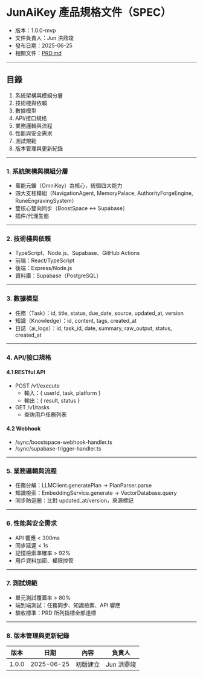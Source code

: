 # JunAiKey 產品規格文件（SPEC）

- 版本：1.0.0-mvp
- 文件負責人：Jun 洪鼎竣
- 發布日期：2025-06-25
- 相關文件：[PRD.md](./PRD.md)

---

## 目錄
1. 系統架構與模組分層
2. 技術棧與依賴
3. 數據模型
4. API/接口規格
5. 業務邏輯與流程
6. 性能與安全需求
7. 測試規範
8. 版本管理與更新紀錄

---

### 1. 系統架構與模組分層
- 萬能元鑰（OmniKey）為核心，統御四大能力
- 四大支柱模組（NavigationAgent, MemoryPalace, AuthorityForgeEngine, RuneEngravingSystem）
- 雙核心雙向同步（BoostSpace ↔ Supabase）
- 插件/代理生態

---

### 2. 技術棧與依賴
- TypeScript、Node.js、Supabase、GitHub Actions
- 前端：React/TypeScript
- 後端：Express/Node.js
- 資料庫：Supabase（PostgreSQL）

---

### 3. 數據模型
- 任務（Task）：id, title, status, due_date, source, updated_at, version
- 知識（Knowledge）：id, content, tags, created_at
- 日誌（ai_logs）：id, task_id, date, summary, raw_output, status, created_at

---

### 4. API/接口規格
#### 4.1 RESTful API
- POST /v1/execute
  - 輸入：{ userId, task, platform }
  - 輸出：{ result, status }
- GET /v1/tasks
  - 查詢用戶任務列表

#### 4.2 Webhook
- /sync/boostspace-webhook-handler.ts
- /sync/supabase-trigger-handler.ts

---

### 5. 業務邏輯與流程
- 任務分解：LLMClient.generatePlan → PlanParser.parse
- 知識檢索：EmbeddingService.generate → VectorDatabase.query
- 同步防迴圈：比對 updated_at/version，來源標記

---

### 6. 性能與安全需求
- API 響應 < 300ms
- 同步延遲 < 1s
- 記憶檢索準確率 > 92%
- 用戶資料加密、權限控管

---

### 7. 測試規範
- 單元測試覆蓋率 > 80%
- 端到端測試：任務同步、知識檢索、API 響應
- 驗收標準：PRD 所列指標全部達標

---

### 8. 版本管理與更新紀錄
| 版本 | 日期 | 內容 | 負責人 |
|------|------|------|--------|
| 1.0.0 | 2025-06-25 | 初版建立 | Jun 洪鼎竣 |
